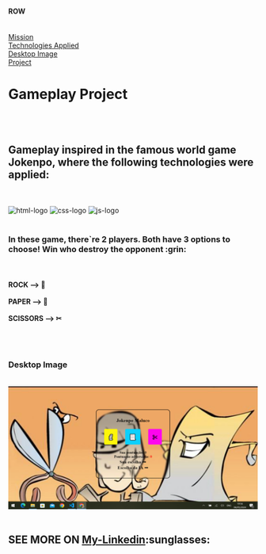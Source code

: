 <h4>ROW</h4>
<br>
<a href="#mission"> Mission </a>  
<br>
<a href="#technologies">  Technologies Applied </a> 
<br>
<a href="#desktop"> Desktop Image </a>
<br>
<a href="https://jokenpomaluco.netlify.app/"> Project <a/>
<br>
<h1> Gameplay Project </h1>
<br>
<br>
<h2 id="technologies"> Gameplay inspired in the famous world game Jokenpo, where the following technologies were applied:</h2>
<br>
<br>
<img src="https://img.shields.io/badge/HTML5-E34F26?style=for-the-badge&logo=html5&logoColor=white" alt="html-logo">
<img src="https://img.shields.io/badge/CSS-239120?&style=for-the-badge&logo=css3&logoColor=white" alt="css-logo">
<img src="https://img.shields.io/badge/JavaScript-F7DF1E?style=for-the-badge&logo=javascript&logoColor=black" alt="js-logo">
<br>
<br>
<h3 id="mission"> In these game, there`re 2 players. Both have 3 options to choose! Win who destroy the opponent :grin: </h3>
<br>
<h4>
  ROCK --> &#x1F5FF
  <br>
  <br>
  PAPER --> &#x1F4C3
  <br>
  <br>
  SCISSORS --> &#x2702
</h4>
<br>
<br>
<h3 id="desktop"> Desktop Image </h3>
<br>
<img src="https://github.com/Ricardocrvg19/DesafioJkP/blob/main/desktop-jkp-atlz.png?raw=true" alt="desktop">
<br>
<br>
<h2> SEE MORE ON <a href="https://www.linkedin.com/in/ricardo-martins-r2730/">My-Linkedin</a>:sunglasses:</h2>
<br>
